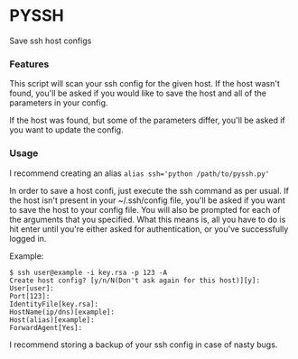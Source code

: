 # PYSSH #

Save ssh host configs


### Features ###

This script will scan your ssh config for the given host. 
If the host wasn't found, you'll be asked if you would like to save the host and all of the parameters in your config.

If the host was found, but some of the parameters differ, you'll be asked if you want to update the config.


### Usage ###

I recommend creating an alias
	`alias ssh='python /path/to/pyssh.py'`

In order to save a host confi, just execute the ssh command as per usual.
If the host isn't present in your ~/.ssh/config file, you'll be asked if you want to save the host to your config file.
You will also be prompted for each of the arguments that you specified.
What this means is, all you have to do is hit enter until you're either asked for authentication, or you've successfully logged in.

Example:
```
$ ssh user@example -i key.rsa -p 123 -A
Create host config? [y/n/N(Don't ask again for this host)][y]: 
User[user]:
Port[123]:
IdentityFile[key.rsa]:
HostName(ip/dns)[example]:
Host(alias)[example]:
ForwardAgent[Yes]:
```

I recommend storing a backup of your ssh config in case of nasty bugs.

